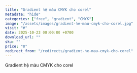 ```yaml
---
title: "Gradient hệ màu CMYK cho corel"
metadate: "hide"
categories: ["free", "gradient", "CMYK"]
image: "/assets/images/gradient-he-mau-cmyk-cho-corel.jpg"
visit: "#"
date: 2025-10-23 00:00:00 +0700
download_url: ""
sku: ""
price: "0"
redirect_from: "/redirects/gradient-he-mau-cmyk-cho-corel"
---
```

Gradient hệ màu CMYK cho corel
